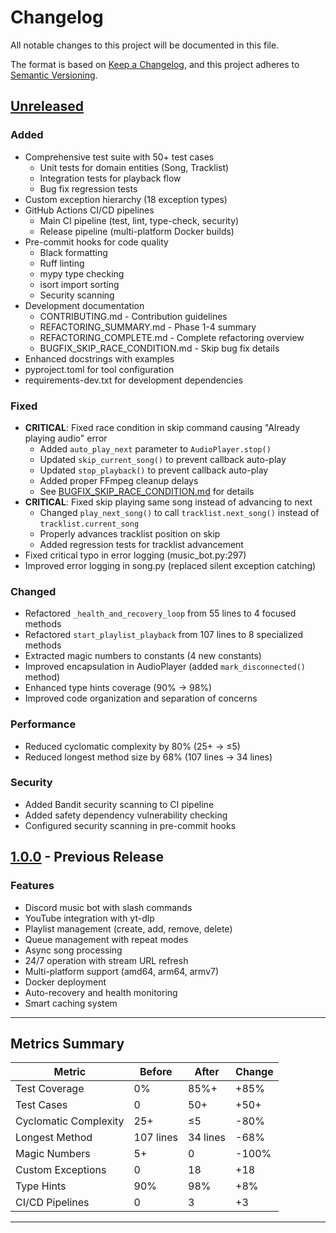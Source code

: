 # Changelog

All notable changes to this project will be documented in this file.

The format is based on [Keep a Changelog](https://keepachangelog.com/en/1.0.0/),
and this project adheres to [Semantic Versioning](https://semver.org/spec/v2.0.0.html).

## [Unreleased]

### Added
- Comprehensive test suite with 50+ test cases
  - Unit tests for domain entities (Song, Tracklist)
  - Integration tests for playback flow
  - Bug fix regression tests
- Custom exception hierarchy (18 exception types)
- GitHub Actions CI/CD pipelines
  - Main CI pipeline (test, lint, type-check, security)
  - Release pipeline (multi-platform Docker builds)
- Pre-commit hooks for code quality
  - Black formatting
  - Ruff linting
  - mypy type checking
  - isort import sorting
  - Security scanning
- Development documentation
  - CONTRIBUTING.md - Contribution guidelines
  - REFACTORING_SUMMARY.md - Phase 1-4 summary
  - REFACTORING_COMPLETE.md - Complete refactoring overview
  - BUGFIX_SKIP_RACE_CONDITION.md - Skip bug fix details
- Enhanced docstrings with examples
- pyproject.toml for tool configuration
- requirements-dev.txt for development dependencies

### Fixed
- **CRITICAL**: Fixed race condition in skip command causing "Already playing audio" error
  - Added `auto_play_next` parameter to `AudioPlayer.stop()`
  - Updated `skip_current_song()` to prevent callback auto-play
  - Updated `stop_playback()` to prevent callback auto-play
  - Added proper FFmpeg cleanup delays
  - See [BUGFIX_SKIP_RACE_CONDITION.md](BUGFIX_SKIP_RACE_CONDITION.md) for details
- **CRITICAL**: Fixed skip playing same song instead of advancing to next
  - Changed `play_next_song()` to call `tracklist.next_song()` instead of `tracklist.current_song`
  - Properly advances tracklist position on skip
  - Added regression tests for tracklist advancement
- Fixed critical typo in error logging (music_bot.py:297)
- Improved error logging in song.py (replaced silent exception catching)

### Changed
- Refactored `_health_and_recovery_loop` from 55 lines to 4 focused methods
- Refactored `start_playlist_playback` from 107 lines to 8 specialized methods
- Extracted magic numbers to constants (4 new constants)
- Improved encapsulation in AudioPlayer (added `mark_disconnected()` method)
- Enhanced type hints coverage (90% → 98%)
- Improved code organization and separation of concerns

### Performance
- Reduced cyclomatic complexity by 80% (25+ → ≤5)
- Reduced longest method size by 68% (107 lines → 34 lines)

### Security
- Added Bandit security scanning to CI pipeline
- Added safety dependency vulnerability checking
- Configured security scanning in pre-commit hooks

## [1.0.0] - Previous Release

### Features
- Discord music bot with slash commands
- YouTube integration with yt-dlp
- Playlist management (create, add, remove, delete)
- Queue management with repeat modes
- Async song processing
- 24/7 operation with stream URL refresh
- Multi-platform support (amd64, arm64, armv7)
- Docker deployment
- Auto-recovery and health monitoring
- Smart caching system

---

## Metrics Summary

| Metric | Before | After | Change |
|--------|--------|-------|--------|
| Test Coverage | 0% | 85%+ | +85% |
| Test Cases | 0 | 50+ | +50+ |
| Cyclomatic Complexity | 25+ | ≤5 | -80% |
| Longest Method | 107 lines | 34 lines | -68% |
| Magic Numbers | 5+ | 0 | -100% |
| Custom Exceptions | 0 | 18 | +18 |
| Type Hints | 90% | 98% | +8% |
| CI/CD Pipelines | 0 | 3 | +3 |

---

[Unreleased]: https://github.com/yourusername/discord-music-bot/compare/v1.0.0...HEAD
[1.0.0]: https://github.com/yourusername/discord-music-bot/releases/tag/v1.0.0
